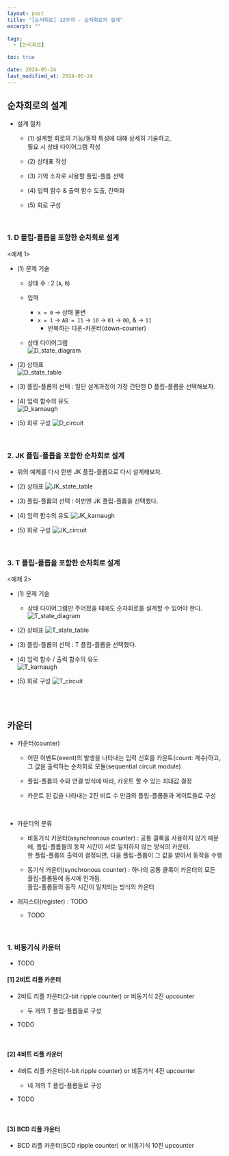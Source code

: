 ```yaml
---
layout: post
title: "[논리회로] 12주차 - 순차회로의 설계"
excerpt: ""

tags:
  - [논리회로]

toc: true

date: 2024-05-24
last_modified_at: 2024-05-24
---
```

## 순차회로의 설계
- 설계 절차
  - (1) 설계할 회로의 기능/동작 특성에 대해 상세히 기술하고,  
  필요 시 상태 다이어그램 작성

  - (2) 상태표 작성

  - (3) 기억 소자로 사용할 플립-플롭 선택

  - (4) 입력 함수 & 출력 함수 도출, 간략화

  - (5) 회로 구성

<br>

### 1. D 플립-플롭을 포함한 순차회로 설계
<예제 1>
- (1) 문제 기술
  - 상태 수 : 2 (`A`, `B`)

  - 입력 
    - `x = 0` -> 상태 불변
    - `x = 1` -> `AB = 11` -> `10` -> `01` -> `00`, & -> `11`  
      - 반복하는 다운-카운터(down-counter)  

  - 상태 다이어그램  
  ![D_state_diagram](TODO)

- (2) 상태표  
![D_state_table](TODO)

- (3) 플립-플롭의 선택 : 일단 설계과정이 가장 간단한 D 플립-플롭을 선택해보자.  

- (4) 입력 함수의 유도  
![D_karnaugh](TODO)

- (5) 회로 구성
![D_circuit](TODO)

<br>

### 2. JK 플립-플롭을 포함한 순차회로 설계
- 위의 예제를 다시 한번 JK 플립-플롭으로 다시 설계해보자.  

- (2) 상태표
![JK_state_table](TODO)

- (3) 플립-플롭의 선택 : 이번엔 JK 플립-플롭을 선택했다.  

- (4) 입력 함수의 유도
![JK_karnaugh](TODO)

- (5) 회로 구성
![JK_circuit](TODO)

<br>

### 3. T 플립-플롭을 포함한 순차회로 설계
<예제 2>
- (1) 문제 기술
  - 상태 다이어그램만 주어졌을 때에도 순차회로를 설계할 수 있어야 한다.  
  ![T_state_diagram](TODO)

- (2) 상태표
![T_state_table](TODO)

- (3) 플립-플롭의 선택 : T 플립-플롭을 선택했다.  

- (4) 입력 함수 / 출력 함수의 유도  
![T_karnaugh](TODO)

- (5) 회로 구성
![T_circuit](TODO)

<br>
<br>

## 카운터
- 카운터(counter)

  - 어떤 이벤트(event)의 발생을 나타내는 입력 신호를 카운트(count: 계수)하고,  
  그 값을 출력하는 순차회로 모듈(sequential circuit module)  

  - 플립-플롭의 수와 연결 방식에 따라, 카운트 할 수 있는 최대값 결정

  - 카운트 된 값을 나타내는 2진 비트 수 만큼의 플립-플롭들과 게이트들로 구성

  <br>

- 카운터의 분류
  - 비동기식 카운터(asynchronous counter) : 공통 클록을 사용하지 않기 때문에, 플립-플롭들의 동작 시간이 서로 일치하지 않는 방식의 카운터.  
  한 플립-플롭의 출력이 결정되면, 다음 플립-플롭이 그 값을 받아서 동작을 수행

  - 동기식 카운터(synchronous counter) : 하나의 공통 클록이 카운터의 모든 플립-플롭들에 동시에 인가됨.  
  플립-플롭들의 동작 시간이 일치되는 방식의 카운터  

- 레지스터(register) : TODO
  - TODO

<br>

### 1. 비동기식 카운터
- TODO

#### [1] 2비트 리플 카운터
- 2비트 리플 카운터(2-bit ripple counter) or 비동기식 2진 upcounter

  - 두 개의 T 플립-플롭들로 구성

- TODO

<br>

#### [2] 4비트 리플 카운터
- 4비트 리플 카운터(4-bit ripple counter) or 비동기식 4진 upcounter

  - 네 개의 T 플립-플롭들로 구성

- TODO

<br>

#### [3] BCD 리플 카운터
- BCD 리플 카운터(BCD ripple counter) or 비동기식 10진 upcounter